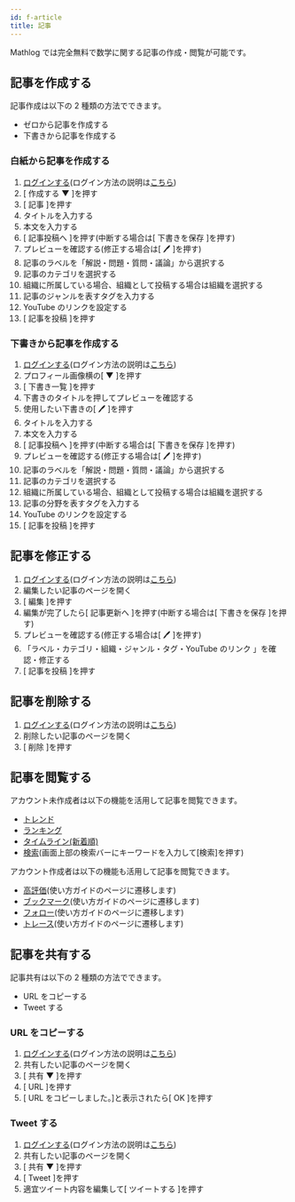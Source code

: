 ```yaml
---
id: f-article
title: 記事
---
```


Mathlog では完全無料で数学に関する記事の作成・閲覧が可能です。

## 記事を作成する

記事作成は以下の 2 種類の方法でできます。

- ゼロから記事を作成する
- 下書きから記事を作成する

### 白紙から記事を作成する

1. <a href="https://mathlog.info/users/sign_in" target="_blank" rel="noopener">ログインする</a>(ログイン方法の説明は[こちら](https://help.mathlog.info/docs/a-login))
1. [ 作成する ▼ ]を押す
1. [ 記事 ]を押す
1. タイトルを入力する
1. 本文を入力する
1. [ 記事投稿へ ]を押す(中断する場合は[ 下書きを保存 ]を押す)
1. プレビューを確認する(修正する場合は[ 🖊 ]を押す)
1. 記事のラベルを「解説・問題・質問・議論」から選択する
1. 記事のカテゴリを選択する
1. 組織に所属している場合、組織として投稿する場合は組織を選択する
1. 記事のジャンルを表すタグを入力する
1. YouTube のリンクを設定する
1. [ 記事を投稿 ]を押す

### 下書きから記事を作成する

1. <a href="https://mathlog.info/users/sign_in" target="_blank" rel="noopener">ログインする</a>(ログイン方法の説明は[こちら](https://help.mathlog.info/docs/a-login))
1. プロフィール画像横の[ ▼ ]を押す
1. [ 下書き一覧 ]を押す
1. 下書きのタイトルを押してプレビューを確認する
1. 使用したい下書きの[ 🖊 ]を押す
1. タイトルを入力する
1. 本文を入力する
1. [ 記事投稿へ ]を押す(中断する場合は[ 下書きを保存 ]を押す)
1. プレビューを確認する(修正する場合は[ 🖊 ]を押す)
1. 記事のラベルを「解説・問題・質問・議論」から選択する
1. 記事のカテゴリを選択する
1. 組織に所属している場合、組織として投稿する場合は組織を選択する
1. 記事の分野を表すタグを入力する
1. YouTube のリンクを設定する
1. [ 記事を投稿 ]を押す

## 記事を修正する

1. <a href="https://mathlog.info/users/sign_in" target="_blank" rel="noopener">ログインする</a>(ログイン方法の説明は[こちら](https://help.mathlog.info/docs/a-login))
1. 編集したい記事のページを開く
1. [ 編集 ]を押す
1. 編集が完了したら[ 記事更新へ ]を押す(中断する場合は[ 下書きを保存 ]を押す)
1. プレビューを確認する(修正する場合は[ 🖊 ]を押す)
1. 「ラベル・カテゴリ・組織・ジャンル・タグ・YouTube のリンク 」を確認・修正する
1. [ 記事を投稿 ]を押す

## 記事を削除する

1. <a href="https://mathlog.info/users/sign_in" target="_blank" rel="noopener">ログインする</a>(ログイン方法の説明は[こちら](https://help.mathlog.info/docs/a-login))
1. 削除したい記事のページを開く
1. [ 削除 ]を押す

## 記事を閲覧する

アカウント未作成者は以下の機能を活用して記事を閲覧できます。

- <a href="https://mathlog.info" target="_blank" rel="noopener">トレンド</a>
- <a href="https://mathlog.info/ranking/articles/week" target="_blank" rel="noopener">ランキング</a>
- <a href="https://mathlog.info/timeline/articles" target="_blank" rel="noopener">タイムライン(新着順)</a>
- <a href="https://mathlog.info/" target="_blank" rel="noopener">検索</a>(画面上部の検索バーにキーワードを入力して[検索]を押す)

アカウント作成者は以下の機能も活用して記事を閲覧できます。

- [高評価](https://help.mathlog.info/docs/f-evaluation)(使い方ガイドのページに遷移します)
- [ブックマーク](https://help.mathlog.info/docs/f-bookmark)(使い方ガイドのページに遷移します)
- [フォロー](https://help.mathlog.info/docs/f-follow)(使い方ガイドのページに遷移します)
- [トレース](https://help.mathlog.info/docs/f-trace)(使い方ガイドのページに遷移します)

## 記事を共有する

記事共有は以下の 2 種類の方法でできます。

- URL をコピーする
- Tweet する

### URL をコピーする

1. <a href="https://mathlog.info/users/sign_in" target="_blank" rel="noopener">ログインする</a>(ログイン方法の説明は[こちら](https://help.mathlog.info/docs/a-login))
1. 共有したい記事のページを開く
1. [ 共有 ▼ ]を押す
1. [ URL ]を押す
1. [ URL をコピーしました。]と表示されたら[ OK ]を押す

### Tweet する

1. <a href="https://mathlog.info/users/sign_in" target="_blank" rel="noopener">ログインする</a>(ログイン方法の説明は[こちら](https://help.mathlog.info/docs/a-login))
1. 共有したい記事のページを開く
1. [ 共有 ▼ ]を押す
1. [ Tweet ]を押す
1. 適宜ツイート内容を編集して[ ツイートする ]を押す
